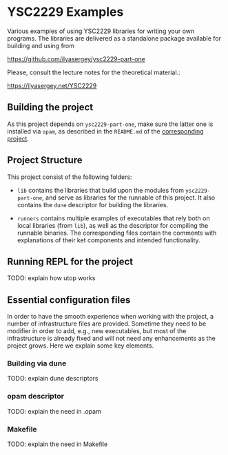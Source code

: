 # YSC2229 Examples

Various examples of using YSC2229 libraries for writing your own
programs. The libraries are delivered as a standalone package
available for building and using from

https://github.com/ilyasergey/ysc2229-part-one

Please, consult the lecture notes for the theoretical material.:

https://ilyasergey.net/YSC2229

## Building the project

As this project depends on `ysc2229-part-one`, make sure the latter
one is installed via `opam`, as described in the `README.md` of the
[corresponding project](https://github.com/ilyasergey/ysc2229-part-one).

## Project Structure 

This project consist of the following folders:

* `lib` contains the libraries that build upon the modules from
  `ysc2229-part-one`, and serve as libraries for the runnable of this
  project. It also contains the `dune` descriptor for building the
  libraries.

* `runners` contains multiple examples of executables that rely both
  on local libraries (from `lib`), as well as the descriptor for
  compiling the runnable binaries. The corresponding files contain the
  comments with explanations of their ket components and intended
  functionality.

## Running REPL for the project

TODO: explain how utop works

## Essential configuration files

In order to have the smooth experience when working with the project,
a number of infrastructure files are provided. Sometime they need to
be modifier in order to add, e.g., new executables, but most of the
infrastructure is already fixed and will not need any enhancements as
the project grows. Here we explain some key elements.

### Building via dune

TODO: explain dune descriptors

### opam descriptor

TODO: explain the need in .opam

### Makefile

TODO: explain the need in Makefile

